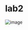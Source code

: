 # lab2

![image](https://cloud.githubusercontent.com/assets/8113738/18313862/2e66bb5a-7543-11e6-9fbd-8c5a1d7582fb.png)
